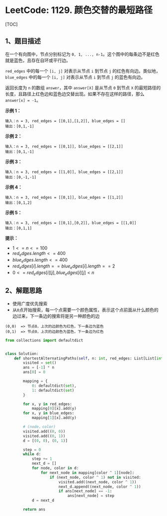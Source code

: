 # LeetCode: 1129. 颜色交替的最短路径

[TOC]

## 1、题目描述

在一个有向图中，节点分别标记为 `0, 1, ..., n-1`。这个图中的每条边不是红色就是蓝色，且存在自环或平行边。

`red_edges` 中的每一个 `[i, j]` 对表示从节点 `i` 到节点 `j` 的红色有向边。类似地，`blue_edges` 中的每一个 `[i, j]` 对表示从节点 `i` 到节点 `j` 的蓝色有向边。

返回长度为 `n` 的数组 `answer`，其中 `answer[X]` 是从节点 `0` 到节点 `X` 的最短路径的长度，且路径上红色边和蓝色边交替出现。如果不存在这样的路径，那么 `answer[x] = -1`。

 

**示例 1：**

```
输入：n = 3, red_edges = [[0,1],[1,2]], blue_edges = []
输出：[0,1,-1]
```

**示例 2：**

```
输入：n = 3, red_edges = [[0,1]], blue_edges = [[2,1]]
输出：[0,1,-1]
```


**示例 3：**

```
输入：n = 3, red_edges = [[1,0]], blue_edges = [[2,1]]
输出：[0,-1,-1]
```


**示例 4：**

```
输入：n = 3, red_edges = [[0,1]], blue_edges = [[1,2]]
输出：[0,1,2]
```


**示例 5：**

```
输入：n = 3, red_edges = [[0,1],[0,2]], blue_edges = [[1,0]]
输出：[0,1,1]
```

**提示：**

-   $1 <= n <= 100$
-   $red_edges.length <= 400$
-   $blue_edges.length <= 400$
-   $red_edges[i].length == blue_edges[i].length == 2$
-   $0 <= red_edges[i][j], blue_edges[i][j] < n$



## 2、解题思路

-   使用广度优先搜索
-   从`0`点开始搜索，每一个点需要一个颜色属性，表示这个点前面从什么颜色的边过来，下一条边的搜索将是另一种颜色的边

```
(0,0)  => 节点0，上次的边颜色为红色，下一条边为蓝色
(0,1)  => 节点0，上次的边颜色为蓝色，下一条边为红色
```



```python
from collections import defaultdict


class Solution:
    def shortestAlternatingPaths(self, n: int, red_edges: List[List[int]], blue_edges: List[List[int]]) -> List[int]:
        visited = set()
        ans = [-1] * n
        ans[0] = 0

        mapping = {
            0: defaultdict(set),
            1: defaultdict(set)
        }

        for x, y in red_edges:
            mapping[0][x].add(y)
        for x, y in blue_edges:
            mapping[1][x].add(y)

        # (node，color)
        visited.add((0, 0))
        visited.add((0, 1))
        d = [(0, 0), (0, 1)]

        step = 0
        while d:
            step += 1
            next_d = []
            for node, color in d:
                for next_node in mapping[color ^ 1][node]:
                    if (next_node, color ^ 1) not in visited:
                        visited.add((next_node, color ^ 1))
                        next_d.append((next_node, color ^ 1))
                        if ans[next_node] == -1:
                            ans[next_node] = step
            d = next_d

        return ans
```

